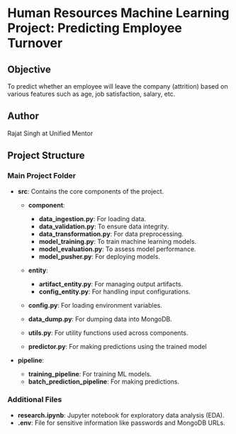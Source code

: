 # Human Resources Machine Learning Project: Predicting Employee Turnover

## Objective
To predict whether an employee will leave the company (attrition) based on various features such as age, job satisfaction, salary, etc.

## Author
Rajat Singh at Unified Mentor

## Project Structure

### Main Project Folder
- **src**: Contains the core components of the project.
  - **component**:
    - **data_ingestion.py**: For loading data.
    - **data_validation.py**: To ensure data integrity.
    - **data_transformation.py**: For data preprocessing.
    - **model_training.py**: To train machine learning models.
    - **model_evaluation.py**: To assess model performance.
    - **model_pusher.py**: For deploying models.
  - **entity**: 
    - **artifact_entity.py**: For managing output artifacts.
    - **config_entity.py**: For handling input configurations.
  
  - **config.py**: For loading environment variables.
  - **data_dump.py**: For dumping data into MongoDB.
  - **utils.py**: For utility functions used across components.
  - **predictor.py**: For making predictions using the trained model

- **pipeline**:
  - **training_pipeline**: For training ML models.
  - **batch_prediction_pipeline**: For making predictions.

### Additional Files
- **research.ipynb**: Jupyter notebook for exploratory data analysis (EDA).
- **.env**: File for sensitive information like passwords and MongoDB URLs.
